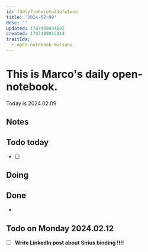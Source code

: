 ```yaml
---
id: f3wly7juhxjotu33qfw1wvo
title: '2024-02-09'
desc: ''
updated: 1707499094082
created: 1707499015014
traitIds:
  - open-notebook-mvisani
---
```

# This is Marco's daily open-notebook.

Today is 2024.02.09


## Notes

## Todo today
- [ ] 

## Doing


## Done
*  


## Todo on Monday 2024.02.12
- [ ] **Write LinkedIn post about Sirius binding !!!!**